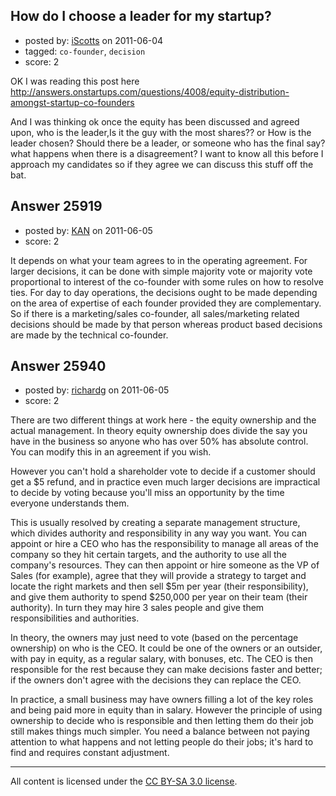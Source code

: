## How do I choose a leader for my startup?

- posted by: [iScotts](https://stackexchange.com/users/-1/10904-iscotts) on 2011-06-04
- tagged: `co-founder`, `decision`
- score: 2

OK I was reading this post here http://answers.onstartups.com/questions/4008/equity-distribution-amongst-startup-co-founders

And I was thinking ok once the equity has been discussed and agreed upon, who is the leader,Is it the guy with the most shares??
or How is the leader chosen? Should there be a leader, or someone who has the final say? what happens when there is a disagreement?
I want to know all this before I approach my candidates so if they agree we can discuss this stuff off the bat.


## Answer 25919

- posted by: [KAN](https://stackexchange.com/users/-1/10770-kan) on 2011-06-05
- score: 2

It depends on what your team agrees to in the operating agreement. For larger decisions, it can be done with simple majority vote or majority vote proportional to interest of the co-founder with some rules on how to resolve ties. For day to day operations, the decisions ought to be made depending on the area of expertise of each founder provided they are complementary. So if there is a marketing/sales co-founder, all sales/marketing related decisions should be made by that person whereas product based decisions are made by the technical co-founder.


## Answer 25940

- posted by: [richardg](https://stackexchange.com/users/-1/10674-richardg) on 2011-06-05
- score: 2

There are two different things at work here - the equity ownership and the actual management. In theory equity ownership does divide the say you have in the business so anyone who has over 50% has absolute control. You can modify this in an agreement if you wish.

However you can't hold a shareholder vote to decide if a customer should get a $5 refund, and in practice even much larger decisions are impractical to decide by voting because you'll miss an opportunity by the time everyone understands them.

This is usually resolved by creating a separate management structure, which divides authority and responsibility in any way you want. You can appoint or hire a CEO who has the responsibility to manage all areas of the company so they hit certain targets, and the authority to use all the company's resources. They can then appoint or hire someone as the VP of Sales (for example), agree that they will provide a strategy to target and locate the right markets and then sell $5m per year (their responsibility), and give them authority to spend $250,000 per year on their team (their authority). In turn they may hire 3 sales people and give them responsibilities and authorities.

In theory, the owners may just need to vote (based on the percentage ownership) on who is the CEO. It could be one of the owners or an outsider, with pay in equity, as a regular salary, with bonuses, etc. The CEO is then responsible for the rest because they can make decisions faster and better; if the owners don't agree with the decisions they can replace the CEO.

In practice, a small business may have owners filling a lot of the key roles and being paid more in equity than in salary. However the principle of using ownership to decide who is responsible and then letting them do their job still makes things much simpler. You need a balance between not paying attention to what happens and not letting people do their jobs; it's hard to find and requires constant adjustment.



---

All content is licensed under the [CC BY-SA 3.0 license](https://creativecommons.org/licenses/by-sa/3.0/).
